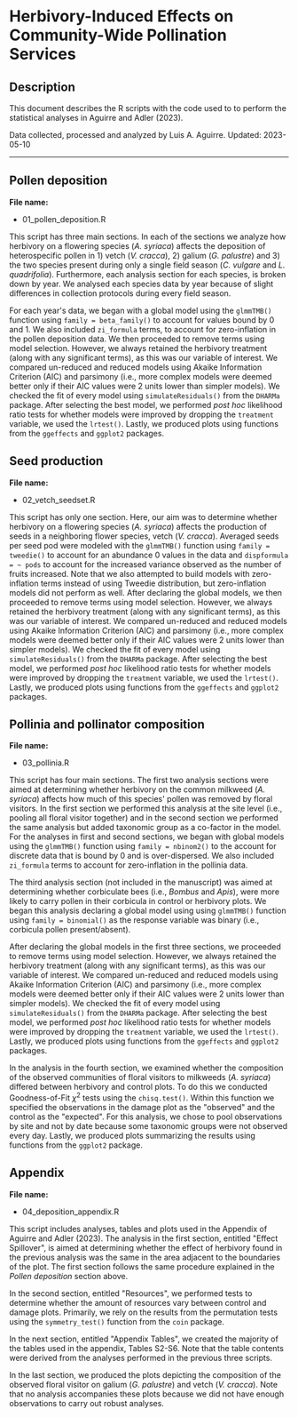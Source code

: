 # Herbivory-Induced Effects on Community-Wide Pollination Services
## Description
This document describes the R scripts with the code used to to perform the statistical analyses in Aguirre and Adler (2023). 

Data collected, processed and analyzed by Luis A. Aguirre.
Updated: 2023-05-10

---

## Pollen deposition 
**File name:**  
- 01_pollen_deposition.R  

This script has three main sections. In each of the sections we analyze how herbivory on a flowering species (*A. syriaca*) affects the deposition of heterospecific pollen in 1) vetch (*V. cracca*), 2) galium (*G. palustre*) and 3) the two species present during only a single field season (*C. vulgare* and *L. quadrifolia*). Furthermore, each analysis section for each species, is broken down by year. We analysed each species data by year because of slight differences in collection protocols during every field season. 

For each year's data, we began with a global model using the `glmmTMB()` function using `family = beta_family()` to account for values bound by 0 and 1. We also included `zi_formula` terms, to account for zero-inflation in the pollen deposition data. We then proceeded to remove terms using model selection. However, we always retained the herbivory treatment (along with any significant terms), as this was our variable of interest. We compared un-reduced and reduced models using Akaike Information Criterion (AIC) and parsimony (i.e., more complex models were deemed better only if their AIC values were 2 units lower than simpler models). We checked the fit of every model using `simulateResiduals()` from the `DHARMa` package. After selecting the best model, we performed *post hoc* likelihood ratio tests for whether models were improved by dropping the `treatment` variable, we used the `lrtest()`. Lastly, we produced plots using functions from the `ggeffects` and `ggplot2` packages. 


## Seed production
**File name:**  
- 02_vetch_seedset.R

This script has only one section. Here, our aim was to determine whether herbivory on a flowering species (*A. syriaca*) affects the production of seeds in a neighboring flower species, vetch (*V. cracca*). Averaged seeds per seed pod were modeled with the `glmmTMB()` function using `family = tweedie()` to account for an abundance 0 values in the data and `dispformula = ~ pods` to account for the increased variance observed as the number of fruits increased. Note that we also attempted to build models with  zero-inflation terms instead of using Tweedie distribution, but zero-inflation models did not perform as well. After declaring the global models, we then proceeded to remove terms using model selection. However, we always retained the herbivory treatment (along with any significant terms), as this was our variable of interest. We compared un-reduced and reduced models using Akaike Information Criterion (AIC) and parsimony (i.e., more complex models were deemed better only if their AIC values were 2 units lower than simpler models). We checked the fit of every model using `simulateResiduals()` from the `DHARMa` package. After selecting the best model, we performed *post hoc* likelihood ratio tests for whether models were improved by dropping the `treatment` variable, we used the `lrtest()`. Lastly, we produced plots using functions from the `ggeffects` and `ggplot2` packages. 

## Pollinia and pollinator composition
**File name:**  
- 03_pollinia.R

This script has four main sections. The first two analysis sections were aimed at determining whether herbivory on the common milkweed (*A. syriaca*) affects how much of this species' pollen was removed by floral visitors. In the first section we performed this analysis at the site level (i.e., pooling all floral visitor together) and in the second section we performed the same analysis but added taxonomic group as a co-factor in the model. For the analyses in first and second sections, we began with global models using the `glmmTMB()` function using `family = nbinom2()` to the account for discrete data that is bound by 0 and is over-dispersed. We also included `zi_formula` terms to account for zero-inflation in the pollinia data.  

The third analysis section (not included in the manuscript) was aimed at determining whether corbiculate bees (i.e., *Bombus* and *Apis*), were more likely to carry pollen in their corbicula in control or herbivory plots. We began this analysis declaring a global model using using `glmmTMB()` function using `family = binomial()` as the response variable was binary (i.e., corbicula pollen present/absent). 

After declaring the global models in the first three sections, we proceeded to remove terms using model selection. However, we always retained the herbivory treatment (along with any significant terms), as this was our variable of interest. We compared un-reduced and reduced models using Akaike Information Criterion (AIC) and parsimony (i.e., more complex models were deemed better only if their AIC values were 2 units lower than simpler models). We checked the fit of every model using `simulateResiduals()` from the `DHARMa` package. After selecting the best model, we performed *post hoc* likelihood ratio tests for whether models were improved by dropping the `treatment` variable, we used the `lrtest()`. Lastly, we produced plots using functions from the `ggeffects` and `ggplot2` packages. 

In the analysis in the fourth section, we examined whether the composition of the observed communities of floral visitors to milkweeds (*A. syriaca*) differed between herbivory and control plots. To do this we conducted Goodness-of-Fit $\chi^2$ tests using the `chisq.test()`. Within this function we specified the observations in the damage plot as the "observed" and the control as the "expected". For this analysis, we chose to pool observations by site and not by date because some taxonomic groups were not observed every day. Lastly, we produced plots summarizing the results using functions from the `ggplot2` package. 

## Appendix 
**File name:**  
- 04_deposition_appendix.R  

This script includes analyses, tables and plots used in the Appendix of Aguirre and Adler (2023). The analysis in the first section, entitled "Effect Spillover", is aimed at determining whether the effect of herbivory found in the previous analysis was the same in the area adjacent to the boundaries of the plot. The first section follows the same procedure explained in the *Pollen deposition* section above.  

In the second section, entitled "Resources", we performed tests to determine whether the amount of resources vary between control and damage plots. Primarily, we rely on the results from the permutation tests using the `symmetry_test()` function from the `coin` package.   

In the next section, entitled "Appendix Tables", we created the majority of the tables used in the appendix, Tables S2-S6. Note that the table contents were derived from the analyses performed in the previous three scripts.   

In the last section, we produced the plots depicting the composition of the observed floral visitor on galium (*G. palustre*) and vetch (*V. cracca*). Note that no analysis accompanies these plots because we did not have enough observations to carry out robust analyses. 
